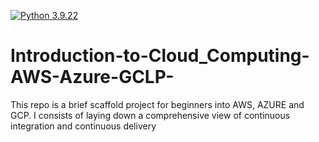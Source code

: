 [![Python 3.9.22](https://github.com/Thierry-Celestin/Introduction-to-Cloud_Computing-AWS-Azure-GCLP-/actions/workflows/main.yml/badge.svg)](https://github.com/Thierry-Celestin/Introduction-to-Cloud_Computing-AWS-Azure-GCLP-/actions/workflows/main.yml)

# Introduction-to-Cloud_Computing-AWS-Azure-GCLP-
This repo is a brief scaffold project for beginners into AWS, AZURE and GCP. I consists of laying down a comprehensive view of continuous integration and continuous delivery
